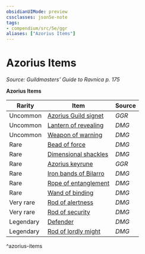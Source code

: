 ```yaml
---
obsidianUIMode: preview
cssclasses: json5e-note
tags:
- compendium/src/5e/ggr
aliases: ["Azorius Items"]
---
```

# Azorius Items
*Source: Guildmasters' Guide to Ravnica p. 175* 

**Azorius Items**

| Rarity | Item | Source |
|--------|------|--------|
| Uncommon | [Azorius Guild signet](2-Mechanics/CLI/items/azorius-guild-signet-ggr.md) | *GGR* |
| Uncommon | [Lantern of revealing](2-Mechanics/CLI/items/lantern-of-revealing.md) | *DMG* |
| Uncommon | [Weapon of warning](2-Mechanics/CLI/items/weapon-of-warning.md) | *DMG* |
| Rare | [Bead of force](2-Mechanics/CLI/items/bead-of-force.md) | *DMG* |
| Rare | [Dimensional shackles](2-Mechanics/CLI/items/dimensional-shackles.md) | *DMG* |
| Rare | [Azorius keyrune](2-Mechanics/CLI/items/azorius-keyrune-ggr.md) | *GGR* |
| Rare | [Iron bands of Bilarro](2-Mechanics/CLI/items/iron-bands-of-bilarro.md) | *DMG* |
| Rare | [Rope of entanglement](2-Mechanics/CLI/items/rope-of-entanglement.md) | *DMG* |
| Rare | [Wand of binding](2-Mechanics/CLI/items/wand-of-binding.md) | *DMG* |
| Very rare | [Rod of alertness](2-Mechanics/CLI/items/rod-of-alertness.md) | *DMG* |
| Very rare | [Rod of security](2-Mechanics/CLI/items/rod-of-security.md) | *DMG* |
| Legendary | [Defender](2-Mechanics/CLI/items/defender.md) | *DMG* |
| Legendary | [Rod of lordly might](2-Mechanics/CLI/items/rod-of-lordly-might.md) | *DMG* |
^azorius-items